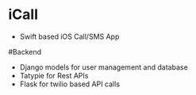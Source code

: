 # iCall
- Swift based iOS Call/SMS App

#Backend
- Django models for user management and database
- Tatypie for Rest APIs
- Flask for twilio based API calls

